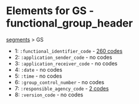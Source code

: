 # Elements for GS - functional_group_header
[segments](../segments.md) > GS
* 1: `:functional_identifier_code` - [260 codes](../elements/GS_1.md)
* 2: `:application_sender_code` - no codes
* 3: `:application_receiver_code` - no codes
* 4: `:date` - no codes
* 5: `:time` - no codes
* 6: `:group_control_number` - no codes
* 7: `:responsible_agency_code` - [2 codes](../elements/GS_7.md)
* 8: `:version_code` - no codes
